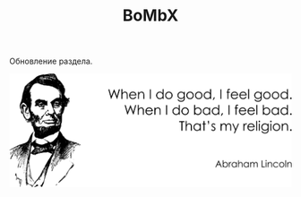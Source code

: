 ﻿---
layout: post-ea

title: BoMbX
meta: BoMbX
logo: bombx.png
order: 3

category: bombx

lang: ru
ref: bombx
---

Обновление раздела.

<a data-fancybox="gallery" href="/img/programming/Lincoln.png"><img src="/img/programming/Lincoln.png" alt=""></a>
